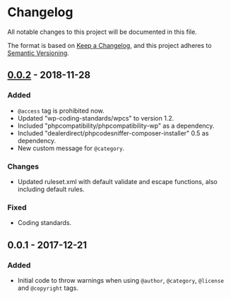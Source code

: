 # Changelog
All notable changes to this project will be documented in this file.

The format is based on [Keep a Changelog](https://keepachangelog.com/en/1.0.0/),
and this project adheres to [Semantic Versioning](https://semver.org/spec/v2.0.0.html).

## [0.0.2] - 2018-11-28
### Added
- `@access` tag is prohibited now.
- Updated "wp-coding-standards/wpcs" to version 1.2.
- Included "phpcompatibility/phpcompatibility-wp" as a dependency.
- Included "dealerdirect/phpcodesniffer-composer-installer" 0.5 as dependency.
- New custom message for `@category`.

### Changes
- Updated ruleset.xml with default validate and escape functions, also including default rules.

### Fixed
- Coding standards.

## 0.0.1 - 2017-12-21
### Added
- Initial code to throw warnings when using `@author`, `@category`, `@license` and `@copyright` tags.

[Unreleased]: https://github.com/wpeverest/wpeverest-sniffs/compare/0.0.2...HEAD
[0.0.2]: https://github.com/wpeverest/wpeverest-sniffs/compare/0.0.1...0.0.2
